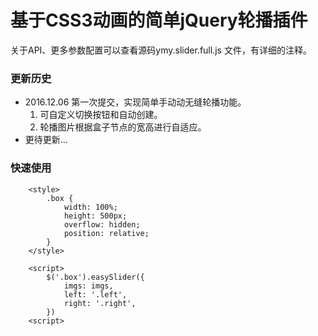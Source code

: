 # 基于CSS3动画的简单jQuery轮播插件

关于API、更多参数配置可以查看源码ymy.slider.full.js 文件，有详细的注释。
### 更新历史
- 2016.12.06 第一次提交，实现简单手动动无缝轮播功能。
    1. 可自定义切换按钮和自动创建。
    2. 轮播图片根据盒子节点的宽高进行自适应。
- 更待更新...

### 快速使用
```
    <style>
        .box {
            width: 100%;   
            height: 500px;
            overflow: hidden;
            position: relative;
        }
    </style>  
     
    <script>
        $('.box').easySlider({
            imgs: imgs,
            left: '.left',
            right: '.right',
        })
    <script>
```
